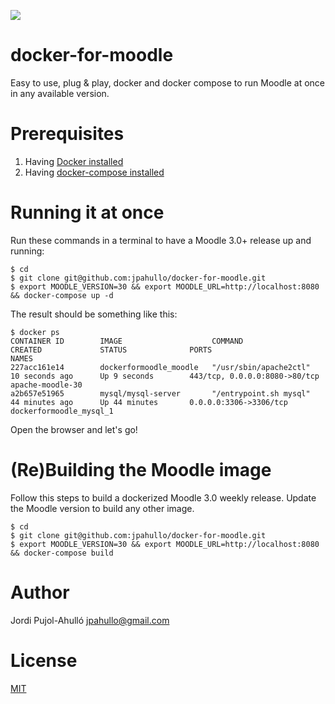 <a href="https://zenhub.io"><img src="https://raw.githubusercontent.com/ZenHubIO/support/master/zenhub-badge.png"></a>

# docker-for-moodle

Easy to use, plug &amp; play, docker and docker compose to run Moodle at once in any available version.


# Prerequisites

1. Having [Docker installed](https://docs.docker.com/engine/installation/)
1. Having [docker-compose installed](https://docs.docker.com/compose/install/)


# Running it at once

Run these commands in a terminal to have a Moodle 3.0+ release up and running:

```
$ cd
$ git clone git@github.com:jpahullo/docker-for-moodle.git
$ export MOODLE_VERSION=30 && export MOODLE_URL=http://localhost:8080 && docker-compose up -d
```

The result should be something like this:

```
$ docker ps
CONTAINER ID        IMAGE                    COMMAND                  CREATED             STATUS              PORTS                           NAMES
227acc161e14        dockerformoodle_moodle   "/usr/sbin/apache2ctl"   10 seconds ago      Up 9 seconds        443/tcp, 0.0.0.0:8080->80/tcp   apache-moodle-30
a2b657e51965        mysql/mysql-server       "/entrypoint.sh mysql"   44 minutes ago      Up 44 minutes       0.0.0.0:3306->3306/tcp          dockerformoodle_mysql_1
```

Open the browser and let's go!


# (Re)Building the Moodle image


Follow this steps to build a dockerized Moodle 3.0 weekly release. Update the Moodle version to build any other image.

```
$ cd
$ git clone git@github.com:jpahullo/docker-for-moodle.git
$ export MOODLE_VERSION=30 && export MOODLE_URL=http://localhost:8080 && docker-compose build
```


# Author

Jordi Pujol-Ahulló <jpahullo@gmail.com>


# License

[MIT](LICENSE)

